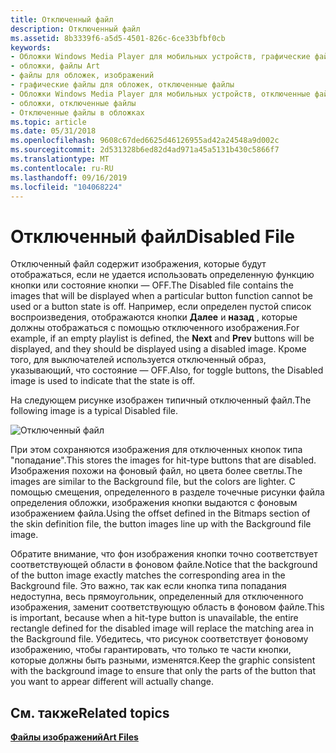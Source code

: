 ```yaml
---
title: Отключенный файл
description: Отключенный файл
ms.assetid: 8b3339f6-a5d5-4501-826c-6ce33bfbf0cb
keywords:
- Обложки Windows Media Player для мобильных устройств, графические файлы
- обложки, файлы Art
- файлы для обложек, изображений
- графические файлы для обложек, отключенные файлы
- Обложки Windows Media Player для мобильных устройств, отключенные файлы
- обложки, отключенные файлы
- Отключенные файлы в обложках
ms.topic: article
ms.date: 05/31/2018
ms.openlocfilehash: 9608c67ded6625d46126955ad42a24548a9d002c
ms.sourcegitcommit: 2d531328b6ed82d4ad971a45a5131b430c5866f7
ms.translationtype: MT
ms.contentlocale: ru-RU
ms.lasthandoff: 09/16/2019
ms.locfileid: "104068224"
---
```

# <a name="disabled-file"></a><span data-ttu-id="d898f-110">Отключенный файл</span><span class="sxs-lookup"><span data-stu-id="d898f-110">Disabled File</span></span>

<span data-ttu-id="d898f-111">Отключенный файл содержит изображения, которые будут отображаться, если не удается использовать определенную функцию кнопки или состояние кнопки — OFF.</span><span class="sxs-lookup"><span data-stu-id="d898f-111">The Disabled file contains the images that will be displayed when a particular button function cannot be used or a button state is off.</span></span> <span data-ttu-id="d898f-112">Например, если определен пустой список воспроизведения, отображаются кнопки **Далее** и **назад** , которые должны отображаться с помощью отключенного изображения.</span><span class="sxs-lookup"><span data-stu-id="d898f-112">For example, if an empty playlist is defined, the **Next** and **Prev** buttons will be displayed, and they should be displayed using a disabled image.</span></span> <span data-ttu-id="d898f-113">Кроме того, для выключателей используется отключенный образ, указывающий, что состояние — OFF.</span><span class="sxs-lookup"><span data-stu-id="d898f-113">Also, for toggle buttons, the Disabled image is used to indicate that the state is off.</span></span>

<span data-ttu-id="d898f-114">На следующем рисунке изображен типичный отключенный файл.</span><span class="sxs-lookup"><span data-stu-id="d898f-114">The following image is a typical Disabled file.</span></span>

![Отключенный файл](images/cesdkdis.png)

<span data-ttu-id="d898f-116">При этом сохраняются изображения для отключенных кнопок типа "попадание".</span><span class="sxs-lookup"><span data-stu-id="d898f-116">This stores the images for hit-type buttons that are disabled.</span></span> <span data-ttu-id="d898f-117">Изображения похожи на фоновый файл, но цвета более светлы.</span><span class="sxs-lookup"><span data-stu-id="d898f-117">The images are similar to the Background file, but the colors are lighter.</span></span> <span data-ttu-id="d898f-118">С помощью смещения, определенного в разделе точечные рисунки файла определения обложки, изображения кнопки выдаются с фоновым изображением файла.</span><span class="sxs-lookup"><span data-stu-id="d898f-118">Using the offset defined in the Bitmaps section of the skin definition file, the button images line up with the Background file image.</span></span>

<span data-ttu-id="d898f-119">Обратите внимание, что фон изображения кнопки точно соответствует соответствующей области в фоновом файле.</span><span class="sxs-lookup"><span data-stu-id="d898f-119">Notice that the background of the button image exactly matches the corresponding area in the Background file.</span></span> <span data-ttu-id="d898f-120">Это важно, так как если кнопка типа попадания недоступна, весь прямоугольник, определенный для отключенного изображения, заменит соответствующую область в фоновом файле.</span><span class="sxs-lookup"><span data-stu-id="d898f-120">This is important, because when a hit-type button is unavailable, the entire rectangle defined for the disabled image will replace the matching area in the Background file.</span></span> <span data-ttu-id="d898f-121">Убедитесь, что рисунок соответствует фоновому изображению, чтобы гарантировать, что только те части кнопки, которые должны быть разными, изменятся.</span><span class="sxs-lookup"><span data-stu-id="d898f-121">Keep the graphic consistent with the background image to ensure that only the parts of the button that you want to appear different will actually change.</span></span>

## <a name="related-topics"></a><span data-ttu-id="d898f-122">См. также</span><span class="sxs-lookup"><span data-stu-id="d898f-122">Related topics</span></span>

<dl> <dt>

[<span data-ttu-id="d898f-123">**Файлы изображений**</span><span class="sxs-lookup"><span data-stu-id="d898f-123">**Art Files**</span></span>](art-files-mobile.md)
</dt> </dl>

 

 




